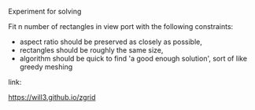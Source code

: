 Experiment for solving

Fit n number of rectangles in view port with the following constraints:

- aspect ratio should be preserved as closely as possible,
- rectangles should be roughly the same size,
- algorithm should be quick to find 'a good enough solution', sort of like greedy meshing

link:

https://will3.github.io/zgrid